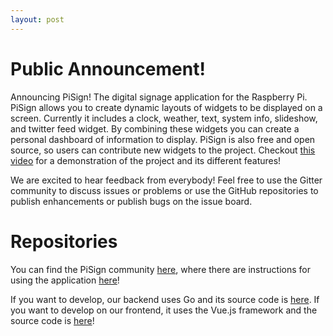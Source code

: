 ```yaml
---
layout: post
---
```


<h1> Public Announcement! </h1>

Announcing PiSign! The digital signage application for the Raspberry Pi. PiSign allows you to create dynamic layouts of widgets to be displayed on a screen. Currently it includes a clock, weather, text, system info, slideshow, and twitter feed widget. By combining these widgets you can create a personal dashboard of information to display. PiSign is also free and open source, so users can contribute new widgets to the project. Checkout [this video](https://vimeo.com/408245509) for a demonstration of the project and its different features!

We are excited to hear feedback from everybody! Feel free to use the Gitter community to discuss issues or problems or use the GitHub repositories to publish enhancements or publish bugs on the issue board.

# Repositories

You can find the PiSign community [here](https://github.com/pisign), where there are instructions for using the application [here](https://github.com/pisign/pisign-instructions)!

If you want to develop, our backend uses Go and its source code is [here](https://github.com/pisign/pisign-backend). If you want to develop on our frontend, it uses the Vue.js framework and the source code is [here](https://github.com/pisign/pisign-frontend)!